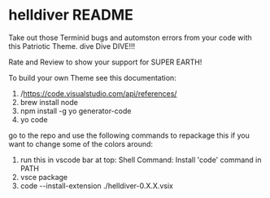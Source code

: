 # helldiver README

Take out those Terminid bugs and automston errors from your code with this Patriotic Theme.
dive Dive DIVE!!!

Rate and Review to show your support for SUPER EARTH!




To build your own Theme see this documentation:
1. /https://code.visualstudio.com/api/references/
2. brew install node
3. npm install -g yo generator-code
4. yo code

go to the repo and use the following commands to repackage this if you want to change some of the colors around:
1. run this in vscode bar at top: Shell Command: Install 'code' command in PATH
2. vsce package
3. code --install-extension ./helldiver-0.X.X.vsix
